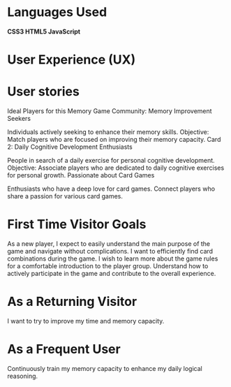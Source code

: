 # Languages Used
**CSS3
HTML5
JavaScript**

# User Experience (UX)

# User stories
Ideal Players for this Memory Game Community:
Memory Improvement Seekers

Individuals actively seeking to enhance their memory skills.
Objective: Match players who are focused on improving their memory capacity.
Card 2: Daily Cognitive Development Enthusiasts

People in search of a daily exercise for personal cognitive development.
Objective: Associate players who are dedicated to daily cognitive exercises for personal growth.
Passionate about Card Games

Enthusiasts who have a deep love for card games.
Connect players who share a passion for various card games.

# First Time Visitor Goals
As a new player, I expect to easily understand the main purpose of the game and navigate without complications.
I want to efficiently find card combinations during the game.
I wish to learn more about the game rules for a comfortable introduction to the player group.
Understand how to actively participate in the game and contribute to the overall experience.

# As a Returning Visitor
I want to try to improve my time and memory capacity.

# As a Frequent User
Continuously train my memory capacity to enhance my daily logical reasoning.
